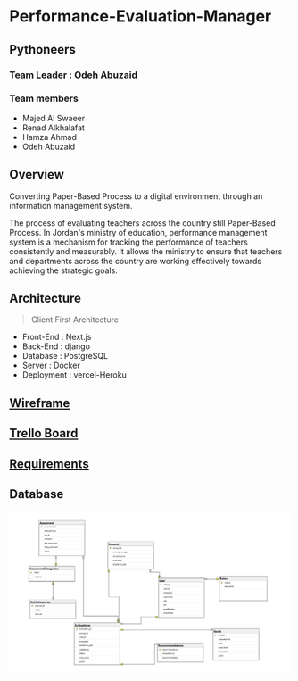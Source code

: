 # Performance-Evaluation-Manager

## Pythoneers

### Team Leader : Odeh Abuzaid

### Team members

- Majed Al Swaeer
- Renad Alkhalafat
- Hamza Ahmad
- Odeh Abuzaid

## Overview

Converting Paper-Based Process to a digital environment through an information management system.

The process of evaluating teachers across the country still Paper-Based Process. In Jordan's ministry of education,
performance management system is a mechanism for tracking the performance of teachers consistently and measurably.
It allows the ministry to ensure that teachers and departments across the country are working effectively towards achieving the strategic goals.

## Architecture

> Client First Architecture
  
- Front-End : Next.js
- Back-End : django
- Database : PostgreSQL
- Server : Docker
- Deployment : vercel-Heroku

## [Wireframe](./wireframe/Wireframes.md)

## [Trello Board](https://trello.com/b/U50WFqkZ/pem)

## [Requirements](requirements.md)

## Database

![class](./diagrams/db_diagram.JPG)
